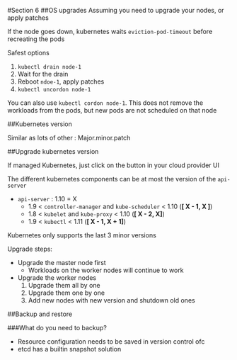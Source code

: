 #Section 6
##OS upgrades
Assuming you need to upgrade your nodes, or apply patches

If the node goes down, kubernetes waits `eviction-pod-timeout` before recreating the pods

Safest options
1. `kubectl drain node-1`
2. Wait for the drain
3. Reboot `ndoe-1`, apply patches
4. `kubectl uncordon node-1`

You can also use `kubectl cordon node-1`. This does not remove the workloads from the pods, but new pods are not scheduled on that node

##Kubernetes version

Similar as lots of other : Major.minor.patch

##Upgrade kubernetes version

If managed Kubernetes, just click on the button in your cloud provider UI  

The different kubernetes components can be at most the version of the `api-server`
* `api-server` : 1.10 = X
    * 1.9 < `controller-manager` and `kube-scheduler` < 1.10 (**[ X - 1, X ]**)
    * 1.8 < `kubelet` and `kube-proxy` < 1.10 (**[ X - 2, X]**)
    * 1.9 < `kubectl` < 1.11 (**[ X - 1, X + 1]**)
    
Kubernetes only supports the last 3 minor versions

Upgrade steps: 
* Upgrade the master node first 
    * Workloads on the worker nodes will continue to work
* Upgrade the worker nodes
    1. Upgrade them all by one
    2. Upgrade them one by one
    3. Add new nodes with new version and shutdown old ones
    

##Backup and restore

###What do you need to backup?
* Resource configuration needs to be saved in version control ofc
* etcd has a builtin snapshot solution